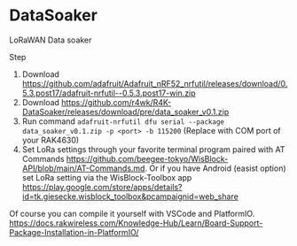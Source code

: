 # DataSoaker
LoRaWAN Data soaker

Step
1. Download https://github.com/adafruit/Adafruit_nRF52_nrfutil/releases/download/0.5.3.post17/adafruit-nrfutil--0.5.3.post17-win.zip
2. Download https://github.com/r4wk/R4K-DataSoaker/releases/download/pre/data_soaker_v0.1.zip
3. Run command `adafruit-nrfutil dfu serial --package data_soaker_v0.1.zip -p <port> -b 115200` (Replace <port> with COM port of your RAK4630)
4. Set LoRa settings through your favorite terminal program paired with AT Commands https://github.com/beegee-tokyo/WisBlock-API/blob/main/AT-Commands.md. Or if you have Android (easist option) set LoRa setting via the WisBlock-Toolbox app https://play.google.com/store/apps/details?id=tk.giesecke.wisblock_toolbox&pcampaignid=web_share

Of course you can compile it yourself with VSCode and PlatformIO. https://docs.rakwireless.com/Knowledge-Hub/Learn/Board-Support-Package-Installation-in-PlatformIO/

